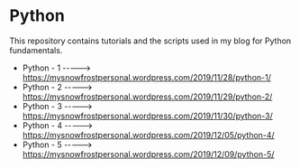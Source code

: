 # Python
This repository contains tutorials and the scripts used in my blog for Python fundamentals.

* Python - 1 -----> https://mysnowfrostpersonal.wordpress.com/2019/11/28/python-1/
* Python - 2 -----> https://mysnowfrostpersonal.wordpress.com/2019/11/29/python-2/
* Python - 3 -----> https://mysnowfrostpersonal.wordpress.com/2019/11/30/python-3/
* Python - 4 -----> https://mysnowfrostpersonal.wordpress.com/2019/12/05/python-4/
* Python - 5 -----> https://mysnowfrostpersonal.wordpress.com/2019/12/09/python-5/
